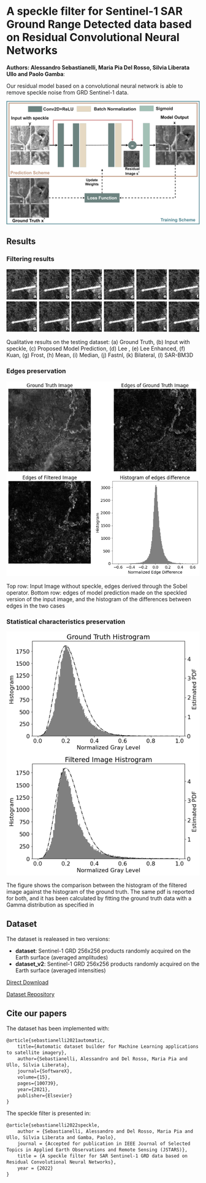 # A speckle filter for Sentinel-1 SAR Ground Range Detected data based on Residual Convolutional Neural Networks
**Authors: Alessandro Sebastianelli, Maria Pia Del Rosso, Silvia Liberata Ullo and Paolo Gamba**: 

Our residual model based on a convolutional neural network is able to remove speckle noise from GRD Sentinel-1 data.

![](res/model.png)

## Results

### **Filtering results**

![](res/t1.png)

Qualitative results on the testing dataset: (a) Ground Truth, (b) Input with speckle, (c) Proposed Model Prediction, (d)
Lee , (e) Lee Enhanced, (f) Kuan, (g) Frost, (h) Mean, (i) Median, (j) Fastnl, (k) Bilateral, (l) SAR-BM3D

### **Edges preservation**

![](res/edge1.png)

Top row: Input Image without speckle, edges derived
through the Sobel operator. Bottom row: edges of model
prediction made on the speckled version of the input image,
and the histogram of the differences between edges in the two
cases

### **Statistical characteristics preservation**

![](res/stat3.png)

The figure shows the comparison between the histogram of
the filtered image against the histogram of the ground truth.
The same pdf is reported for both, and it has been calculated
by fitting the ground truth data with a Gamma distribution as
specified in 


## Dataset

The dataset is realeased in two versions:

- **dataset**: Sentinel-1 GRD 256x256 products randomly acquired on the Earth surface (averaged amplitudes)
- **dataset_v2**: Sentinel-1 GRD 256x256 products randomly acquired on the Earth surface (averaged intensities)

[Direct Download](https://github.com/Sebbyraft/sentinel_1_GRD_dataset/archive/refs/heads/main.zip)

[Dataset Repository](https://github.com/Sebbyraft/sentinel_1_GRD_dataset)

## Cite our papers

The dataset has been implemented with:

    @article{sebastianelli2021automatic,
        title={Automatic dataset builder for Machine Learning applications to satellite imagery},
        author={Sebastianelli, Alessandro and Del Rosso, Maria Pia and Ullo, Silvia Liberata},
        journal={SoftwareX},
        volume={15},
        pages={100739},
        year={2021},
        publisher={Elsevier}
    }

The speckle filter is presented in:

    @article{sebastianelli2022speckle,
        author = {Sebastianelli, Alessandro and Del Rosso, Maria Pia and Ullo, Silvia Liberata and Gamba, Paolo},
        journal = {Accepted for publication in IEEE Journal of Selected Topics in Applied Earth Observations and Remote Sensing (JSTARS)},
        title = {A speckle filter for SAR Sentinel-1 GRD data based on Residual Convolutional Neural Networks},
        year = {2022}
    }